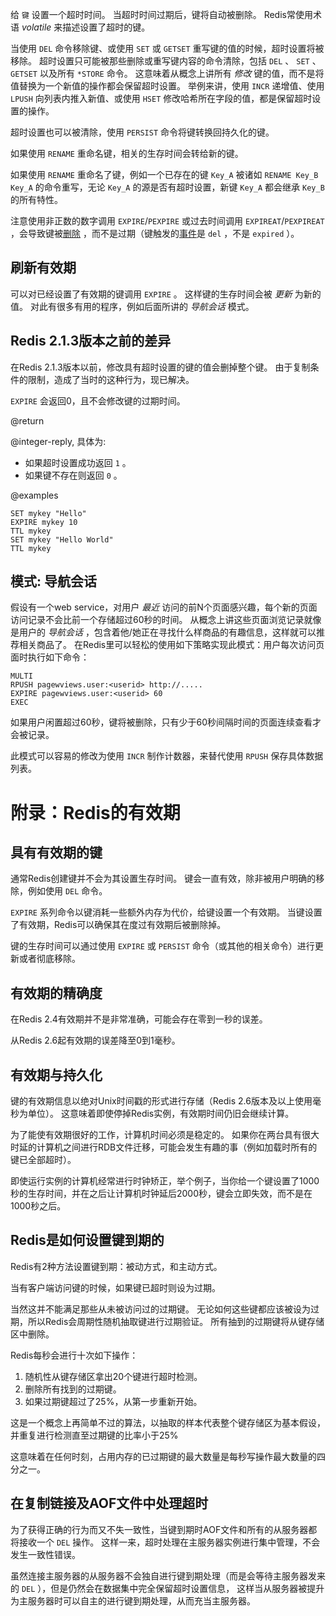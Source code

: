 给 `键` 设置一个超时时间。
当超时时间过期后，键将自动被删除。
Redis常使用术语 _volatile_ 来描述设置了超时的键。

当使用 `DEL` 命令移除键、或使用 `SET` 或 `GETSET` 重写键的值的时候，超时设置将被移除。
超时设置只可能被那些删除或重写键内容的命令清除，包括 `DEL` 、 `SET` 、 `GETSET` 以及所有 `*STORE` 命令。
这意味着从概念上讲所有 _修改_ 键的值，而不是将值替换为一个新值的操作都会保留超时设置。
举例来讲，使用 `INCR` 递增值、使用 `LPUSH` 向列表内推入新值、或使用 `HSET` 修改哈希所在字段的值，都是保留超时设置的操作。

超时设置也可以被清除，使用 `PERSIST` 命令将键转换回持久化的键。

如果使用 `RENAME` 重命名键，相关的生存时间会转给新的键。

如果使用 `RENAME` 重命名了键，例如一个已存在的键 `Key_A` 被诸如 `RENAME Key_B Key_A` 的命令重写，无论 `Key_A` 的源是否有超时设置，新键 `Key_A` 都会继承 `Key_B` 的所有特性。

注意使用非正数的数字调用 `EXPIRE`/`PEXPIRE` 或过去时间调用 `EXPIREAT`/`PEXPIREAT` ，会导致键被[删除][del] ，而不是过期（键触发的[事件][ntf]是 `del` ，不是 `expired` ）。 

[del]: /commands/del
[ntf]: /topics/notifications

## 刷新有效期

可以对已经设置了有效期的键调用 `EXPIRE` 。
这样键的生存时间会被 _更新_ 为新的值。
对此有很多有用的程序，例如后面所讲的 _导航会话_ 模式。

## Redis 2.1.3版本之前的差异

在Redis 2.1.3版本以前，修改具有超时设置的键的值会删掉整个键。
由于复制条件的限制，造成了当时的这种行为，现已解决。

`EXPIRE` 会返回0，且不会修改键的过期时间。

@return

@integer-reply, 具体为:

* 如果超时设置成功返回 `1` 。
* 如果键不存在则返回 `0` 。

@examples

```cli
SET mykey "Hello"
EXPIRE mykey 10
TTL mykey
SET mykey "Hello World"
TTL mykey
```

## 模式: 导航会话

假设有一个web service，对用户 _最近_ 访问的前N个页面感兴趣，每个新的页面访问记录不会比前一个存储超过60秒的时间。
从概念上讲这些页面浏览记录就像是用户的 _导航会话_ ，包含着他/她正在寻找什么样商品的有趣信息，这样就可以推荐相关商品了。
在Redis里可以轻松的使用如下策略实现此模式：用户每次访问页面时执行如下命令：

```
MULTI
RPUSH pagewviews.user:<userid> http://.....
EXPIRE pagewviews.user:<userid> 60
EXEC
```

如果用户闲置超过60秒，键将被删除，只有少于60秒间隔时间的页面连续查看才会被记录。

此模式可以容易的修改为使用 `INCR` 制作计数器，来替代使用 `RPUSH` 保存具体数据列表。

# 附录：Redis的有效期

## 具有有效期的键

通常Redis创建键并不会为其设置生存时间。
键会一直有效，除非被用户明确的移除，例如使用 `DEL` 命令。

 `EXPIRE` 系列命令以键消耗一些额外内存为代价，给键设置一个有效期。
当键设置了有效期，Redis可以确保其在度过有效期后被删除掉。

键的生存时间可以通过使用 `EXPIRE` 或 `PERSIST` 命令（或其他的相关命令）进行更新或者彻底移除。

## 有效期的精确度

在Redis 2.4有效期并不是非常准确，可能会存在零到一秒的误差。

从Redis 2.6起有效期的误差降至0到1毫秒。

## 有效期与持久化

键的有效期信息以绝对Unix时间戳的形式进行存储（Redis 2.6版本及以上使用毫秒为单位）。
这意味着即使停掉Redis实例，有效期时间仍旧会继续计算。

为了能使有效期很好的工作，计算机时间必须是稳定的。
如果你在两台具有很大时延的计算机之间进行RDB文件迁移，可能会发生有趣的事（例如加载时所有的键已全部超时）。

即使运行实例的计算机经常进行时钟矫正，举个例子，当你给一个键设置了1000秒的生存时间，并在之后让计算机时钟延后2000秒，键会立即失效，而不是在1000秒之后。

## Redis是如何设置键到期的

Redis有2种方法设置键到期：被动方式，和主动方式。

当有客户端访问键的时候，如果键已超时则设为过期。

当然这并不能满足那些从未被访问过的过期键。
无论如何这些键都应该被设为过期，所以Redis会周期性随机抽取键进行过期验证。
所有抽到的过期键将从键存储区中删除。

Redis每秒会进行十次如下操作：

1. 随机性从键存储区拿出20个键进行超时检测。
2. 删除所有找到的过期键。
3. 如果过期键超过了25%，从第一步重新开始。

这是一个概念上再简单不过的算法，以抽取的样本代表整个键存储区为基本假设，并重复进行检测直至过期键的比率小于25%

这意味着在任何时刻，占用内存的已过期键的最大数量是每秒写操作最大数量的四分之一。

## 在复制链接及AOF文件中处理超时

为了获得正确的行为而又不失一致性，当键到期时AOF文件和所有的从服务器都将接收一个 `DEL` 操作。
这样一来，超时处理在主服务器实例进行集中管理，不会发生一致性错误。

虽然连接主服务器的从服务器不会独自进行键到期处理（而是会等待主服务器发来的 `DEL` ），但是仍然会在数据集中完全保留超时设置信息，
这样当从服务器被提升为主服务器时可以自主的进行键到期处理，从而充当主服务器。
